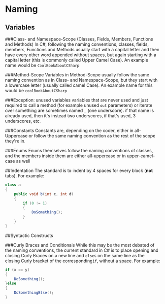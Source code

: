 # Naming

## Variables

###Class- and Namespace-Scope (Classes, Fields, Members, Functions and Methods)
In C#, following the naming conventions, classes, fields, members, Functions and Methods usually start with a capital letter and then have every other word appended without spaces, but again starting with a capital letter (this is commonly called Upper Camel Case). An example name would be `CoolBookAboutCSharp`

###Method-Scope
Variables in Method-Scope usually follow the same naming convention as in Class- and Namespace-Scope, but they start with a lowercase letter (usually called camel Case). An example name for this would be `coolBookAboutCSharp`

###Exception: unused variables
variables that are never used and just required to call a method (for example unused `out` parameters) or iterate over something are sometimes named `_` (one underscore). if that name is already used, then it's instead two underscores, if that's used, 3 underscores, etc.

###Constants
Constants are, depending on the coder, either in all-Uppercase or follow the same naming convention as the rest of the scope they're in.

###Enums
Enums themselves follow the naming conventions of classes, and the members inside them are either all-uppercase or in upper-camel-case as well

##Indentation
The standard is to indent by 4 spaces for every block (**not** tabs). For example:
```cs
class a
{
    public void b(int c, int d)
    {
        if (0 != 1)
        {
            DoSomething();
        }
    }
}
```

##Syntactic Constructs

###Curly Braces and Conditionals
While this may be the most debated of the naming conventions, the current standard in C# is to place opening and closing Curly Braces on a new line and `else`s on the same line as the closing Curly bracket of the corresponding`if`, without a space. For example:
```cs
if (x == y)
{
	DoSomething();
}else
{
	DoSomethingElse();
}
```